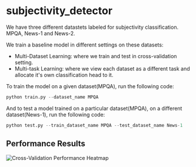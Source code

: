 # subjectivity_detector

We have three different datastets labeled for subjectivity classification. MPQA, News-1 and News-2.

We train a baseline model in different settings on these datasets:
* Multi-Dataset Learning: where we train and test in cross-validation setting.
* Multi-task Learning: where we view each dataset as a different task and allocate it's own classification head to it. 


To train the model on a given dataset(MPQA), run the following code:

```python
python train.py --dataset_name MPQA
```

And to test a model trained on a particular dataset(MPQA), on a different dataset(News-1), run the following code:
```python
python test.py --train_dataset_name MPQA --test_dataset_name News-1
```

## Performance Results

![Cross-Validation Performance Heatmap](img/performance)
